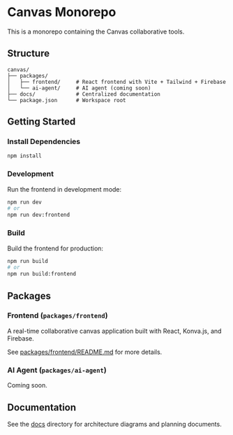 # Canvas Monorepo

This is a monorepo containing the Canvas collaborative tools.

## Structure

```
canvas/
├── packages/
│   ├── frontend/     # React frontend with Vite + Tailwind + Firebase
│   └── ai-agent/     # AI agent (coming soon)
├── docs/             # Centralized documentation
└── package.json      # Workspace root
```

## Getting Started

### Install Dependencies

```bash
npm install
```

### Development

Run the frontend in development mode:

```bash
npm run dev
# or
npm run dev:frontend
```

### Build

Build the frontend for production:

```bash
npm run build
# or
npm run build:frontend
```

## Packages

### Frontend (`packages/frontend`)

A real-time collaborative canvas application built with React, Konva.js, and Firebase.

See [packages/frontend/README.md](packages/frontend/README.md) for more details.

### AI Agent (`packages/ai-agent`)

Coming soon.

## Documentation

See the [docs](docs/) directory for architecture diagrams and planning documents.

